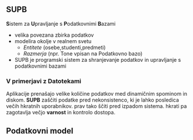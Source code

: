 ## SUPB
**S**istem za **U**pravljanje s **P**odatkovnimi **B**azami
- velika povezana zbirka podatkov
- modelira okolje v realnem svetu
	- *Entitete* (osebe,studenti,predmeti)
	- *Razmerja* (npr. Tone vpisan na Podatkovno bazo)
- SUPB je programski sistem za shranjevanje podatkov in upravljanje s podatkovnimi bazami
### V primerjavi z Datotekami
Aplikacije prenašajo velike količine podatkov  med dinamičnim spominom in diskom.
**SUPB** zaščiti podatke pred nekonsistenco, ki je lahko posledica večih hkratnih uporabnikov. prav tako ščiti pred izpadom sistema. hkrati pa zagotavlja večjo **varnost** in kontrolo dostopa.
## Podatkovni model

